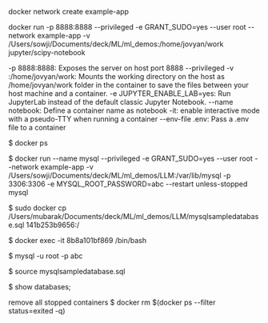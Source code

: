 docker network create example-app

docker run -p 8888:8888 --privileged  -e GRANT_SUDO=yes --user root --network example-app  -v /Users/sowji/Documents/deck/ML/ml_demos:/home/jovyan/work jupyter/scipy-notebook 

-p 8888:8888: Exposes the server on host port 8888
 --privileged 
-v <your working directory>:/home/jovyan/work: Mounts the working directory on the host as /home/jovyan/work folder in the container to save the files between your host machine and a container.
-e JUPYTER_ENABLE_LAB=yes: Run JupyterLab instead of the default classic Jupyter Notebook.
--name notebook: Define a container name as notebook
-it: enable interactive mode with a pseudo-TTY when running a container
--env-file .env: Pass a .env file to a container


$ docker ps

$ docker run --name mysql  --privileged  -e GRANT_SUDO=yes --user root  --network example-app  -v /Users/sowji/Documents/deck/ML/ml_demos/LLM:/var/lib/mysql  -p 3306:3306 -e MYSQL_ROOT_PASSWORD=abc --restart unless-stopped mysql

$ sudo docker cp /Users/mubarak/Documents/deck/ML/ml_demos/LLM/mysqlsampledatabase.sql 141b253b9656:/

$ docker exec -it 8b8a101bf869 /bin/bash

$ mysql -u root -p
  abc

$ source mysqlsampledatabase.sql

$ show databases;

remove all stopped containers
$ docker rm $(docker ps --filter status=exited -q)
